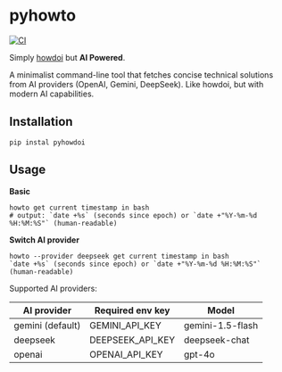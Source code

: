 # pyhowto

[![CI](https://github.com/ablil/pyhowto/actions/workflows/ci.yaml/badge.svg?event=push)](https://github.com/ablil/pyhowto/actions/workflows/ci.yaml)

Simply [howdoi](https://github.com/gleitz/howdoi) but **AI Powered**.

A minimalist command-line tool that fetches concise technical solutions from AI providers (OpenAI, Gemini, DeepSeek).
Like howdoi, but with modern AI capabilities.

## Installation

```shell
pip instal pyhowdoi
```

## Usage

**Basic**

```shell
howto get current timestamp in bash
# output: `date +%s` (seconds since epoch) or `date +"%Y-%m-%d %H:%M:%S"` (human-readable)
```

**Switch AI provider**

```shell
howto --provider deepseek get current timestamp in bash
`date +%s` (seconds since epoch) or `date +"%Y-%m-%d %H:%M:%S"` (human-readable)
```

Supported AI providers:

| AI provider      | Required env key | Model            |
|------------------|------------------|------------------|
| gemini (default) | GEMINI_API_KEY   | gemini-1.5-flash |
| deepseek         | DEEPSEEK_API_KEY | deepseek-chat    |
| openai           | OPENAI_API_KEY   | gpt-4o           |
